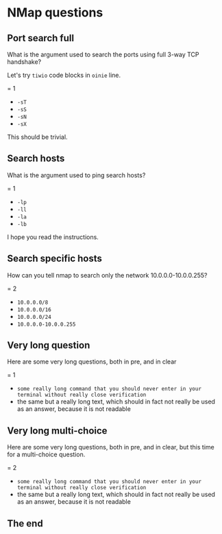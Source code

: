# NMap questions

## Port search full

What is the argument used to search the ports using full 3-way TCP handshake?

Let's try `tiwio` code blocks in `oinie` line.

= 1
- `-sT`
- `-sS`
- `-sN`
- `-sX`

This should be trivial.

## Search hosts

What is the argument used to ping search hosts?

= 1
- `-lp`
- `-ll`
- `-la`
- `-lb`

I hope you read the instructions.

## Search specific hosts

How can you tell nmap to search only the network 10.0.0.0-10.0.0.255?

= 2
- `10.0.0.0/8`
- `10.0.0.0/16`
- `10.0.0.0/24`
- `10.0.0.0-10.0.0.255`

## Very long question

Here are some very long questions, both in pre, and in clear

= 1
- `some really long command that you should never enter in your terminal without really close verification`
- the same but a really long text, which should in fact not really be used as an answer, because it is not readable

## Very long multi-choice

Here are some very long questions, both in pre, and in clear, but this time for a multi-choice question.

= 2
- `some really long command that you should never enter in your terminal without really close verification`
- the same but a really long text, which should in fact not really be used as an answer, because it is not readable

## The end

